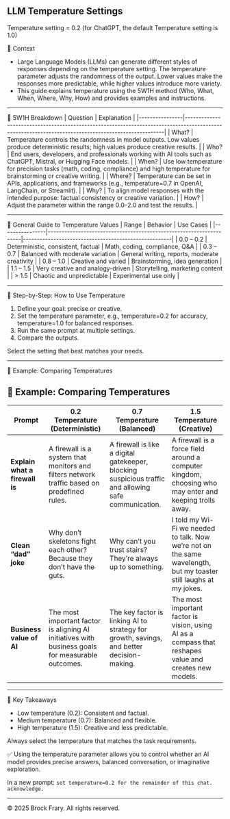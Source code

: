 ## LLM Temperature Settings
Temperature setting = 0.2 (for ChatGPT, the default Temperature setting is 1.0) 

📌 Context

- Large Language Models (LLMs) can generate different styles of responses depending on the temperature setting. The temperature parameter adjusts the randomness of the output. Lower values make the responses more predictable, while higher values introduce more variety.
- This guide explains temperature using the 5W1H method (Who, What, When, Where, Why, How) and provides examples and instructions.

---

🔹 5W1H Breakdown
|  Question      |	Explanation                                                                                                                                       |
|----------------|----------------------------------------------------------------------------------------------------------------------------------------------------|
|    What?       |   Temperature controls the randomness in model outputs. Low values produce deterministic results; high values produce creative results.            |
|    Who?        |   End users, developers, and professionals working with AI tools such as ChatGPT, Mistral, or Hugging Face models.                                 |
|    When?       |   Use low temperature for precision tasks (math, coding, compliance) and high temperature for brainstorming or creative writing.                   |
|    Where?      |   Temperature can be set in APIs, applications, and frameworks (e.g., temperature=0.7 in OpenAI, LangChain, or Streamlit).                         |
|    Why?        |   To align model responses with the intended purpose: factual consistency or creative variation.                                                   |
|    How?        |   Adjust the parameter within the range 0.0–2.0 and test the results.                                                                              |

---

🔹 General Guide to Temperature Values
| Range          |   Behavior                                                         |   Use Cases                                          |
|----------------|--------------------------------------------------------------------|------------------------------------------------------|
|   0.0 – 0.2    |   Deterministic, consistent, factual                               |   Math, coding, compliance, Q&A                      |
|   0.3 – 0.7    |   Balanced with moderate variation                                 |   General writing, reports, moderate creativity      |
|   0.8 – 1.0    |   Creative and varied                                              |   Brainstorming, idea generation                     |
|   1.1 – 1.5    |   Very creative and analogy-driven                                 |   Storytelling, marketing content                    |
|      > 1.5     |   Chaotic and unpredictable                                        |   Experimental use only                              |

---
		
🔹 Step-by-Step: How to Use Temperature

1. Define your goal: precise or creative.
2. Set the temperature parameter, e.g., temperature=0.2 for accuracy, temperature=1.0 for balanced responses.
4. Run the same prompt at multiple settings.
5. Compare the outputs.

Select the setting that best matches your needs.

---

🔹 Example: Comparing Temperatures
## 🔹 Example: Comparing Temperatures

| **Prompt** | **0.2 Temperature (Deterministic)** | **0.7 Temperature (Balanced)** | **1.5 Temperature (Creative)** |
|-------------|-------------------------------------|--------------------------------|--------------------------------|
| **Explain what a firewall is** | A firewall is a system that monitors and filters network traffic based on predefined rules. | A firewall is like a digital gatekeeper, blocking suspicious traffic and allowing safe communication. | A firewall is a force field around a computer kingdom, choosing who may enter and keeping trolls away. |
| **Clean “dad” joke** | Why don’t skeletons fight each other? Because they don’t have the guts. | Why can’t you trust stairs? They’re always up to something. | I told my Wi-Fi we needed to talk. Now we’re not on the same wavelength, but my toaster still laughs at my jokes. |
| **Business value of AI** | The most important factor is aligning AI initiatives with business goals for measurable outcomes. | The key factor is linking AI to strategy for growth, savings, and better decision-making. | The most important factor is vision, using AI as a compass that reshapes value and creates new models. |

---

🔹 Key Takeaways

- Low temperature (0.2): Consistent and factual.
- Medium temperature (0.7): Balanced and flexible.
- High temperature (1.5): Creative and less predictable.

Always select the temperature that matches the task requirements.

✅ Using the temperature parameter allows you to control whether an AI model provides precise answers, balanced conversation, or imaginative exploration.

In a new prompt:  `set temperature=0.2 for the remainder of this chat. acknowledge.`

---
© 2025 Brock Frary. All rights reserved.

